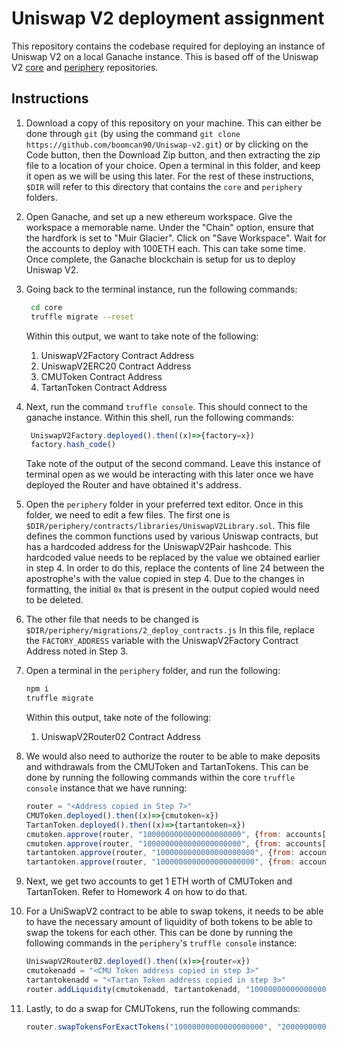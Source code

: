 # Uniswap V2 deployment assignment

This repository contains the codebase required for deploying an instance of Uniswap V2
on a local Ganache instance. This is based off of the Uniswap V2 [core](https://github.com/Uniswap/v2-core)
and [periphery](https://github.com/Uniswap/v2-periphery) repositories.

## Instructions

1. Download a copy of this repository on your machine. This can either be done
through `git` (by using the command `git clone https://github.com/boomcan90/Uniswap-v2.git`)
or by clicking on the Code button, then the Download Zip button, and then extracting
the zip file to a location of your choice. Open a terminal in this folder, and 
keep it open as we will be using this later. For the rest of these instructions, 
`$DIR` will refer to this directory that contains the `core` and `periphery` folders.

2. Open Ganache, and set up a new ethereum workspace. Give the workspace a memorable
name. Under the "Chain" option, ensure that the 
hardfork is set to "Muir Glacier". Click on "Save Workspace". Wait for the accounts
to deploy with 100ETH each. This can take some time. Once complete, the Ganache 
blockchain is setup for us to deploy Uniswap V2. 

3. Going back to the terminal instance, run the following commands: 
   ```sh
    cd core
    truffle migrate --reset
    ```

    Within this output, we want to take note of the following: 

    1. UniswapV2Factory Contract Address
    2. UniswapV2ERC20 Contract Address
    3. CMUToken Contract Address
    4. TartanToken Contract Address

4. Next, run the command `truffle console`. This should connect to the ganache instance. 
   Within this shell, run the following commands: 

   ```js 
    UniswapV2Factory.deployed().then((x)=>{factory=x})
    factory.hash_code()
   ```

   Take note of the output of the second command. Leave this instance of terminal open
   as we would be interacting with this later once we have deployed the Router and have obtained
   it's address.

5. Open the `periphery` folder in your preferred text editor. Once in this folder, we
   need to edit a few files. The first one is `$DIR/periphery/contracts/libraries/UniswapV2Library.sol`.
   This file defines the common functions used by various Uniswap contracts, but has a 
   hardcoded address for the UniswapV2Pair hashcode. This hardcoded value needs to be replaced
   by the value we obtained earlier in step 4. In order to do this, replace the
   contents of line 24 between the apostrophe's with the value copied in step 4.
   Due to the changes in formatting, the initial `0x` that is present in the output copied
   would need to be deleted.

6. The other file that needs to be changed is `$DIR/periphery/migrations/2_deploy_contracts.js`
   In this file, replace the `FACTORY_ADDRESS` variable with the UniswapV2Factory Contract 
   Address noted in Step 3.

7. Open a terminal in the `periphery` folder, and run the following: 
   ```sh
   npm i
   truffle migrate
   ```

   Within this output, take note of the following:

   1. UniswapV2Router02 Contract Address

8. We would also need to authorize the router to be able to make deposits and withdrawals
from the CMUToken and TartanTokens. This can be done by running the following commands within the core `truffle console` instance that we have running:
    ```js
    router = "<Address copied in Step 7>"
    CMUToken.deployed().then((x)=>{cmutoken=x})
    TartanToken.deployed().then((x)=>{tartantoken=x})
    cmutoken.approve(router, "1000000000000000000000", {from: accounts[1]})
    cmutoken.approve(router, "1000000000000000000000", {from: accounts[2]})
    tartantoken.approve(router, "1000000000000000000000", {from: accounts[1]})
    tartantoken.approve(router, "1000000000000000000000", {from: accounts[2]})
    ```
9. Next, we get two accounts to get 1 ETH worth of CMUToken and TartanToken. Refer to Homework 4 on how to do that. 
10. For a UniSwapV2 contract to be able to swap tokens, it needs to be able to have the necessary amount of liquidity of both tokens to be able to swap the tokens for each other. This can be done by running the following commands in the `periphery`'s `truffle console` instance:
    ```js
    UniswapV2Router02.deployed().then((x)=>{router=x})
    cmutokenadd = "<CMU Token address copied in step 3>"
    tartantokenadd = "<Tartan Token address copied in step 3>"
    router.addLiquidity(cmutokenadd, tartantokenadd, "100000000000000000000", "100000000000000000000", 10000, 10000, accounts[1], new Date().getTime()+100, {from: accounts[1]})
    ```
11. Lastly, to do a swap for CMUTokens, run the following commands: 
    ```js
    router.swapTokensForExactTokens("10000000000000000000", "20000000000000000000", [cmutokenadd, tartantokenadd], accounts[2], new Date().getTime()+100, {from:accounts[2]})
    ```